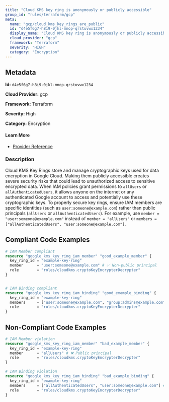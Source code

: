 ```yaml
---
title: "Cloud KMS key ring is anonymously or publicly accessible"
group_id: "rules/terraform/gcp"
meta:
  name: "gcp/cloud_kms_key_rings_are_public"
  id: "d4e5f6g7-h8i9-0jkl-mnop-qrstuvwx1234"
  display_name: "Cloud KMS key ring is anonymously or publicly accessible"
  cloud_provider: "gcp"
  framework: "Terraform"
  severity: "HIGH"
  category: "Encryption"
---
```

## Metadata

**Id:** `d4e5f6g7-h8i9-0jkl-mnop-qrstuvwx1234`

**Cloud Provider:** gcp

**Framework:** Terraform

**Severity:** High

**Category:** Encryption

#### Learn More

 - [Provider Reference](https://registry.terraform.io/providers/hashicorp/google/latest/docs/resources/kms_key_ring)

### Description

 Cloud KMS Key Rings store and manage cryptographic keys used for data encryption in Google Cloud. Making them publicly accessible creates severe security risks that could lead to unauthorized access to sensitive encrypted data. When IAM policies grant permissions to `allUsers` or `allAuthenticatedUsers`, it allows anyone on the internet or any authenticated Google account to access and potentially use these cryptographic keys. To properly secure key rings, ensure IAM members are specific identities (such as `user:someone@example.com`) rather than public principals (`allUsers` or `allAuthenticatedUsers`). For example, use `member = "user:someone@example.com"` instead of `member = "allUsers"` or `members = ["allAuthenticatedUsers", "user:someone@example.com"]`.


## Compliant Code Examples
```terraform
# IAM Member compliant
resource "google_kms_key_ring_iam_member" "good_example_member" {
  key_ring_id = "example-key-ring"
  member      = "user:someone@example.com" # ✅ Non-public principal
  role        = "roles/cloudkms.cryptoKeyEncrypterDecrypter"
}



```

```terraform
# IAM Binding compliant
resource "google_kms_key_ring_iam_binding" "good_example_binding" {
  key_ring_id = "example-key-ring"
  members     = ["user:someone@example.com", "group:admins@example.com"] # ✅ No public principals
  role        = "roles/cloudkms.cryptoKeyEncrypterDecrypter"
}

```
## Non-Compliant Code Examples
```terraform
# IAM Member violation
resource "google_kms_key_ring_iam_member" "bad_example_member" {
  key_ring_id = "example-key-ring"
  member      = "allUsers" # ❌ Public principal
  role        = "roles/cloudkms.cryptoKeyEncrypterDecrypter"
}

# IAM Binding violation
resource "google_kms_key_ring_iam_binding" "bad_example_binding" {
  key_ring_id = "example-key-ring"
  members     = ["allAuthenticatedUsers", "user:someone@example.com"] # ❌ Contains public principal
  role        = "roles/cloudkms.cryptoKeyEncrypterDecrypter"
}

```
